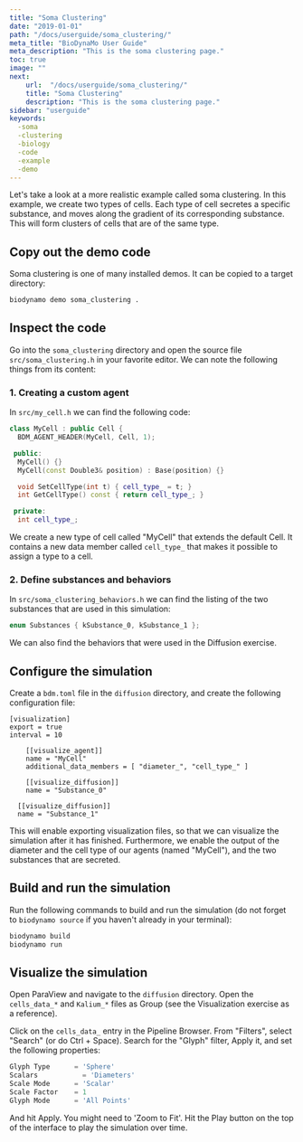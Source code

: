 ```yaml
---
title: "Soma Clustering"
date: "2019-01-01"
path: "/docs/userguide/soma_clustering/"
meta_title: "BioDynaMo User Guide"
meta_description: "This is the soma clustering page."
toc: true
image: ""
next:
    url:  "/docs/userguide/soma_clustering/"
    title: "Soma Clustering"
    description: "This is the soma clustering page."
sidebar: "userguide"
keywords:
  -soma
  -clustering
  -biology
  -code
  -example
  -demo
---
```


Let's take a look at a more realistic example called soma clustering. In this
example, we create two types of cells. Each type of cell secretes a specific substance,
and moves along the gradient of its corresponding substance. This will form clusters
of cells that are of the same type.

## Copy out the demo code

Soma clustering is one of many installed demos. It can be copied to a target directory:

```bash
biodynamo demo soma_clustering .
```

## Inspect the code

Go into the `soma_clustering` directory and open the source file `src/soma_clustering.h` in your favorite editor.
We can note the following things from its content:

### 1. Creating a custom agent

In `src/my_cell.h` we can find the following code:

```cpp
class MyCell : public Cell {
  BDM_AGENT_HEADER(MyCell, Cell, 1);

 public:
  MyCell() {}
  MyCell(const Double3& position) : Base(position) {}

  void SetCellType(int t) { cell_type_ = t; }
  int GetCellType() const { return cell_type_; }

 private:
  int cell_type_;
```

We create a new type of cell called "MyCell" that extends the default Cell.
It contains a new data member called `cell_type_` that makes it possible to assign
a type to a cell.

### 2. Define substances and behaviors

In `src/soma_clustering_behaviors.h` we can find the listing of the two substances
that are used in this simulation:

```cpp
enum Substances { kSubstance_0, kSubstance_1 };
```

We can also find the behaviors that were used in the Diffusion exercise.

## Configure the simulation

Create a `bdm.toml` file in the `diffusion` directory, and create the following
configuration file:

```
[visualization]
export = true
interval = 10

	[[visualize_agent]]
	name = "MyCell"
	additional_data_members = [ "diameter_", "cell_type_" ]

	[[visualize_diffusion]]
	name = "Substance_0"

  [[visualize_diffusion]]
  name = "Substance_1"

```

This will enable exporting visualization files, so that we can visualize the
simulation after it has finished. Furthermore, we enable the output of the diameter
and the cell type of our agents (named "MyCell"), and the two substances
that are secreted.

## Build and run the simulation

Run the following commands to build and run the simulation (do not forget to
`biodynamo source` if you haven't already in your terminal):

```bash
biodynamo build
biodynamo run
```

## Visualize the simulation

Open ParaView and navigate to the `diffusion` directory. Open the `cells_data_*`
and `Kalium_*` files as Group (see the Visualization exercise as a reference).

Click on the `cells_data_` entry in the Pipeline Browser. From "Filters", select
"Search" (or do Ctrl + Space). Search for the "Glyph" filter, Apply it, and set
the following properties:

```Python
Glyph Type 		= 'Sphere'
Scalars 		  = 'Diameters'
Scale Mode 		= 'Scalar'
Scale Factor 	= 1
Glyph Mode 		= 'All Points'
```

And hit Apply. You might need to 'Zoom to Fit'. Hit the Play button on the top of
the interface to play the simulation over time.
